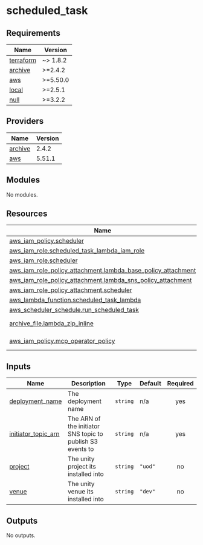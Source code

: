 # scheduled_task

<!-- BEGINNING OF PRE-COMMIT-TERRAFORM DOCS HOOK -->
## Requirements

| Name | Version |
|------|---------|
| <a name="requirement_terraform"></a> [terraform](#requirement\_terraform) | ~> 1.8.2 |
| <a name="requirement_archive"></a> [archive](#requirement\_archive) | >=2.4.2 |
| <a name="requirement_aws"></a> [aws](#requirement\_aws) | >=5.50.0 |
| <a name="requirement_local"></a> [local](#requirement\_local) | >=2.5.1 |
| <a name="requirement_null"></a> [null](#requirement\_null) | >=3.2.2 |

## Providers

| Name | Version |
|------|---------|
| <a name="provider_archive"></a> [archive](#provider\_archive) | 2.4.2 |
| <a name="provider_aws"></a> [aws](#provider\_aws) | 5.51.1 |

## Modules

No modules.

## Resources

| Name | Type |
|------|------|
| [aws_iam_policy.scheduler](https://registry.terraform.io/providers/hashicorp/aws/latest/docs/resources/iam_policy) | resource |
| [aws_iam_role.scheduled_task_lambda_iam_role](https://registry.terraform.io/providers/hashicorp/aws/latest/docs/resources/iam_role) | resource |
| [aws_iam_role.scheduler](https://registry.terraform.io/providers/hashicorp/aws/latest/docs/resources/iam_role) | resource |
| [aws_iam_role_policy_attachment.lambda_base_policy_attachment](https://registry.terraform.io/providers/hashicorp/aws/latest/docs/resources/iam_role_policy_attachment) | resource |
| [aws_iam_role_policy_attachment.lambda_sns_policy_attachment](https://registry.terraform.io/providers/hashicorp/aws/latest/docs/resources/iam_role_policy_attachment) | resource |
| [aws_iam_role_policy_attachment.scheduler](https://registry.terraform.io/providers/hashicorp/aws/latest/docs/resources/iam_role_policy_attachment) | resource |
| [aws_lambda_function.scheduled_task_lambda](https://registry.terraform.io/providers/hashicorp/aws/latest/docs/resources/lambda_function) | resource |
| [aws_scheduler_schedule.run_scheduled_task](https://registry.terraform.io/providers/hashicorp/aws/latest/docs/resources/scheduler_schedule) | resource |
| [archive_file.lambda_zip_inline](https://registry.terraform.io/providers/hashicorp/archive/latest/docs/data-sources/file) | data source |
| [aws_iam_policy.mcp_operator_policy](https://registry.terraform.io/providers/hashicorp/aws/latest/docs/data-sources/iam_policy) | data source |

## Inputs

| Name | Description | Type | Default | Required |
|------|-------------|------|---------|:--------:|
| <a name="input_deployment_name"></a> [deployment\_name](#input\_deployment\_name) | The deployment name | `string` | n/a | yes |
| <a name="input_initiator_topic_arn"></a> [initiator\_topic\_arn](#input\_initiator\_topic\_arn) | The ARN of the initiator SNS topic to publish S3 events to | `string` | n/a | yes |
| <a name="input_project"></a> [project](#input\_project) | The unity project its installed into | `string` | `"uod"` | no |
| <a name="input_venue"></a> [venue](#input\_venue) | The unity venue its installed into | `string` | `"dev"` | no |

## Outputs

No outputs.
<!-- END OF PRE-COMMIT-TERRAFORM DOCS HOOK -->
